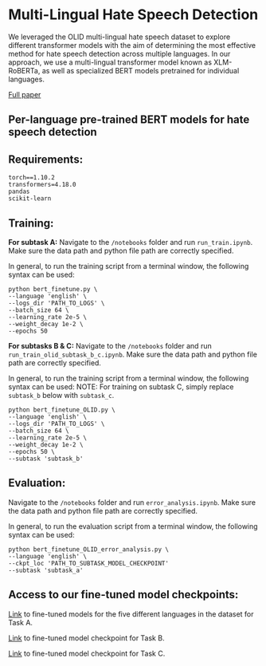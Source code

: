 # Multi-Lingual Hate Speech Detection

We leveraged the OLID multi-lingual hate speech dataset to explore different transformer models with the aim of determining the most effective method for hate speech detection across multiple languages. In our approach, we use a multi-lingual transformer model known as XLM-RoBERTa, as well as specialized BERT models pretrained for individual languages.

[Full paper](https://drive.google.com/file/d/1YmO5iou8OHDZ_6O0cciS_lIA8spmkg94/view?usp=sharing)

## Per-language pre-trained BERT models for hate speech detection

## **Requirements:**

```
torch==1.10.2
transformers=4.18.0
pandas
scikit-learn
```

## **Training:**

****For subtask A:****
Navigate to the `/notebooks` folder and run `run_train.ipynb`. Make sure the data path and python file path are correctly specified.

In general, to run the training script from a terminal window, the following syntax can be used:

    python bert_finetune.py \
    --language 'english' \
    --logs_dir 'PATH_TO_LOGS' \
    --batch_size 64 \
    --learning_rate 2e-5 \
    --weight_decay 1e-2 \
    --epochs 50

****For subtasks B & C:****
Navigate to the `/notebooks` folder and run `run_train_olid_subtask_b_c.ipynb`. Make sure the data path and python file path are correctly specified.

In general, to run the training script from a terminal window, the following syntax can be used:
NOTE: For training on subtask C, simply replace `subtask_b` below with `subtask_c`.

    python bert_finetune_OLID.py \
    --language 'english' \
    --logs_dir 'PATH_TO_LOGS' \
    --batch_size 64 \
    --learning_rate 2e-5 \
    --weight_decay 1e-2 \
    --epochs 50 \
    --subtask 'subtask_b'

## **Evaluation:**

Navigate to the `/notebooks` folder and run `error_analysis.ipynb`. Make sure the data path and python file path are correctly specified.

In general, to run the evaluation script from a terminal window, the following syntax can be used:

    python bert_finetune_OLID_error_analysis.py \
    --language 'english' \
    --ckpt_loc 'PATH_TO_SUBTASK_MODEL_CHECKPOINT'
    --subtask 'subtask_a'
## **Access to our fine-tuned model checkpoints:**

[Link](https://drive.google.com/drive/folders/1-FckcqYSeOeLGeYfvdCyyPNNe6AYzFyZ?usp=sharing) to fine-tuned models for the five different languages in the dataset for Task A.

[Link](https://drive.google.com/drive/folders/1qYjEy3I4Ve8ZJ8nJS_xTb9EhIz3riJcU?usp=sharing) to fine-tuned model checkpoint for Task B.

[Link](https://drive.google.com/drive/folders/1fD8O8eNxxaS2efnX0SSL65UnoQaRtoXL?usp=sharing) to fine-tuned model checkpoint for Task C.
